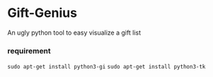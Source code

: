 # Gift-Genius
An ugly python tool to easy visualize a gift list

### requirement
`sudo apt-get install python3-gi`
`sudo apt-get install python3-tk`

